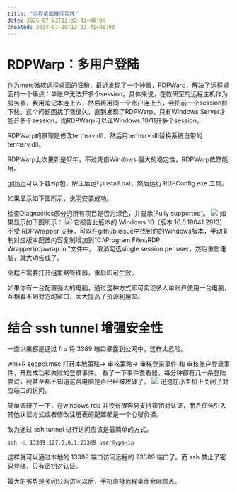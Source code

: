 ```yaml
---
title: "远程桌面最佳实践"
date: 2025-07-03T12:32:41+08:00
created: 2024-07-10T12:32:41+08:00
---
```

# RDPWarp：多用户登陆
作为mstc微软远程桌面的狂粉，最近发现了一个神器，RDPWarp，解决了远程桌面的一个痛点：单账户无法开多个session。具体来说，在教研室的远程主机作为服务器，我用笔记本连上去，然后再用同一个账户连上去，会把前一个session挤下线。这个问题困扰了我很久，直到发现了RDPWarp。只有Windows Server才能开多个session，而RDPWarp可以让Windows 10/11开多个session。

RDPWarp的原理是修改termsrv.dll，然后用termsrv.dll替换系统自带的termsrv.dll。

RDPWarp上次更新是17年，不过凭借Windows 强大的稳定性，RDPWarp依然能用。

[github](https://github.com/stascorp/rdpwrap/releases)可以下载zip包，解压后运行install.bat，然后运行 RDPConfig.exe 工具。

如果显示如下图所示，说明安装成功。

检查Diagnostics部分的所有项目是否为绿色，并显示[Fully supported]。
![](https://r2.csapp.fun/2024/07/3214624-20230620170209909-1234289277.png)
如果显示如下图所示：
![](https://r2.csapp.fun/2024/07/3214624-20230620164746511-796847635.png)
它报告此版本的 Windows 10（版本 10.0.19041.2913）不受 RDPWrapper 支持。可以在github issue中找到你的Windows版本，手动复制对应版本配置内容复制增加到“C:\Program Files\RDP Wrapper\rdpwrap.ini”文件中。
取消勾选single session per user，然后重启电脑，就大功告成了。

全程不需要打开组策略管理器，重启即可生效。

如果你有一台配置强大的电脑，通过这种方式即可实现多人单账户使用一台电脑，互相看不到对方的窗口，大大提高了资源利用率。

# 结合 ssh tunnel 增强安全性
一直以来都是通过 frp 将 3389 端口暴露到公网中，这样太危险。

win+R secpol.msc 打开本地策略-> 审核策略-> 审核登录事件 和 审核账户登录事件，开启成功和失败的登录事件。
看了一下事件查看器，每分钟都有几十条登陆尝试，我甚至都不知道这台电脑是否已经被攻破了。
![](https://r2.csapp.fun/2025/07/20250704135117.png)
迅速在小主机上关闭了对应端口的访问。

简单调研了一下，在windows rdp 并没有很容易支持密钥对认证，而且任何引入其他认证方式或者修改注册表的配置都是一个心智负担。

改为通过 ssh tunnel 进行访问应该是最简单的方式。
```bash
ssh -L 13389:127.0.0.1:23389 user@vps-ip
```
这样就可以通过本地的 13389 端口访问远程的 23389 端口了。而 ssh 禁止了密码登陆，只有密钥对认证。

最大的劣势是关闭公网访问以后，手机直接远程桌面会麻烦点。
